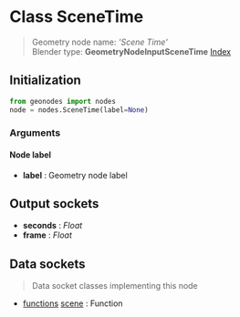 
# Class SceneTime

> Geometry node name: _'Scene Time'_<br>Blender type:  **GeometryNodeInputSceneTime**
[Index](/docs/index.md)

## Initialization


```python
from geonodes import nodes
node = nodes.SceneTime(label=None)
```


### Arguments


#### Node label



- **label** : Geometry node label



## Output sockets



- **seconds** : _Float_
- **frame** : _Float_



## Data sockets

> Data socket classes implementing this node


- [functions](../sockets/functions.md) [scene](../sockets/functions.md#scene) : Function


